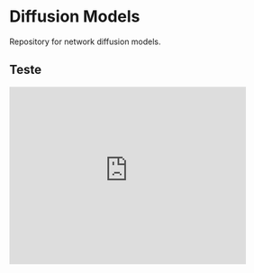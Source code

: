 # Diffusion Models
Repository for network diffusion models.

## Teste

<iframe width="420" height="315" src="https://raw.githubusercontent.com/neylsoncrepalde/diffusion_models/master/output.mp4" frameborder="0" allowfullscreen></iframe>
